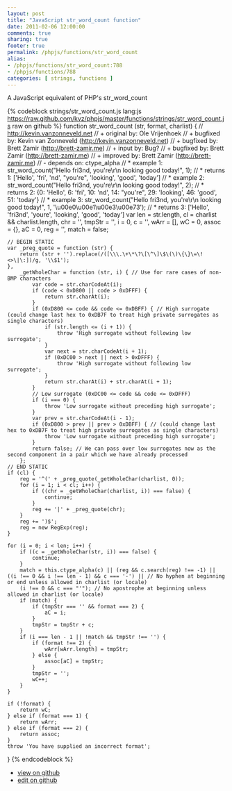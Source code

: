 ```yaml
---
layout: post
title: "JavaScript str_word_count function"
date: 2011-02-06 12:00:00
comments: true
sharing: true
footer: true
permalink: /phpjs/functions/str_word_count
alias:
- /phpjs/functions/str_word_count:788
- /phpjs/functions/788
categories: [ strings, functions ]
---
```

A JavaScript equivalent of PHP's str_word_count
<!-- more -->
{% codeblock strings/str_word_count.js lang:js https://raw.github.com/kvz/phpjs/master/functions/strings/str_word_count.js raw on github %}
function str_word_count (str, format, charlist) {
    // http://kevin.vanzonneveld.net
    // +   original by: Ole Vrijenhoek
    // +   bugfixed by: Kevin van Zonneveld (http://kevin.vanzonneveld.net)
    // +   bugfixed by: Brett Zamir (http://brett-zamir.me)
    // +   input by: Bug?
    // +   bugfixed by: Brett Zamir (http://brett-zamir.me)
    // +   improved by: Brett Zamir (http://brett-zamir.me)
    // -   depends on: ctype_alpha
    // *     example 1: str_word_count("Hello fri3nd, you're\r\n       looking          good today!", 1);
    // *     returns 1: ['Hello', 'fri', 'nd', "you're", 'looking', 'good', 'today']
    // *     example 2: str_word_count("Hello fri3nd, you're\r\n       looking          good today!", 2);
    // *     returns 2: {0: 'Hello', 6: 'fri', 10: 'nd', 14: "you're", 29: 'looking', 46: 'good', 51: 'today'}
    // *     example 3: str_word_count("Hello fri3nd, you're\r\n       looking          good today!", 1, '\u00e0\u00e1\u00e3\u00e73');
    // *     returns 3: ['Hello', 'fri3nd', 'youre', 'looking', 'good', 'today']
    var len = str.length,
        cl = charlist && charlist.length,
        chr = '',
        tmpStr = '',
        i = 0,
        c = '',
        wArr = [],
        wC = 0,
        assoc = {},
        aC = 0,
        reg = '',
        match = false;

    // BEGIN STATIC
    var _preg_quote = function (str) {
        return (str + '').replace(/([\\\.\+\*\?\[\^\]\$\(\)\{\}\=\!<>\|\:])/g, '\\$1');
    },
        _getWholeChar = function (str, i) { // Use for rare cases of non-BMP characters
            var code = str.charCodeAt(i);
            if (code < 0xD800 || code > 0xDFFF) {
                return str.charAt(i);
            }
            if (0xD800 <= code && code <= 0xDBFF) { // High surrogate (could change last hex to 0xDB7F to treat high private surrogates as single characters)
                if (str.length <= (i + 1)) {
                    throw 'High surrogate without following low surrogate';
                }
                var next = str.charCodeAt(i + 1);
                if (0xDC00 > next || next > 0xDFFF) {
                    throw 'High surrogate without following low surrogate';
                }
                return str.charAt(i) + str.charAt(i + 1);
            }
            // Low surrogate (0xDC00 <= code && code <= 0xDFFF)
            if (i === 0) {
                throw 'Low surrogate without preceding high surrogate';
            }
            var prev = str.charCodeAt(i - 1);
            if (0xD800 > prev || prev > 0xDBFF) { // (could change last hex to 0xDB7F to treat high private surrogates as single characters)
                throw 'Low surrogate without preceding high surrogate';
            }
            return false; // We can pass over low surrogates now as the second component in a pair which we have already processed
        };
    // END STATIC
    if (cl) {
        reg = '^(' + _preg_quote(_getWholeChar(charlist, 0));
        for (i = 1; i < cl; i++) {
            if ((chr = _getWholeChar(charlist, i)) === false) {
                continue;
            }
            reg += '|' + _preg_quote(chr);
        }
        reg += ')$';
        reg = new RegExp(reg);
    }

    for (i = 0; i < len; i++) {
        if ((c = _getWholeChar(str, i)) === false) {
            continue;
        }
        match = this.ctype_alpha(c) || (reg && c.search(reg) !== -1) || ((i !== 0 && i !== len - 1) && c === '-') || // No hyphen at beginning or end unless allowed in charlist (or locale)
        (i !== 0 && c === "'"); // No apostrophe at beginning unless allowed in charlist (or locale)
        if (match) {
            if (tmpStr === '' && format === 2) {
                aC = i;
            }
            tmpStr = tmpStr + c;
        }
        if (i === len - 1 || !match && tmpStr !== '') {
            if (format !== 2) {
                wArr[wArr.length] = tmpStr;
            } else {
                assoc[aC] = tmpStr;
            }
            tmpStr = '';
            wC++;
        }
    }

    if (!format) {
        return wC;
    } else if (format === 1) {
        return wArr;
    } else if (format === 2) {
        return assoc;
    }
    throw 'You have supplied an incorrect format';
}
{% endcodeblock %}
<ul>
 <li><a href="https://github.com/kvz/phpjs/blob/master/functions/strings/str_word_count.js">view on github</a></li>
 <li><a href="https://github.com/kvz/phpjs/edit/master/functions/strings/str_word_count.js">edit on github</a></li>
</ul>
